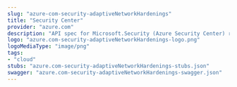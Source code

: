 ```yaml
---
slug: "azure-com-security-adaptiveNetworkHardenings"
title: "Security Center"
provider: "azure.com"
description: "API spec for Microsoft.Security (Azure Security Center) resource provider"
logo: "azure.com-security-adaptiveNetworkHardenings-logo.png"
logoMediaType: "image/png"
tags:
- "cloud"
stubs: "azure.com-security-adaptiveNetworkHardenings-stubs.json"
swagger: "azure.com-security-adaptiveNetworkHardenings-swagger.json"
---
```

